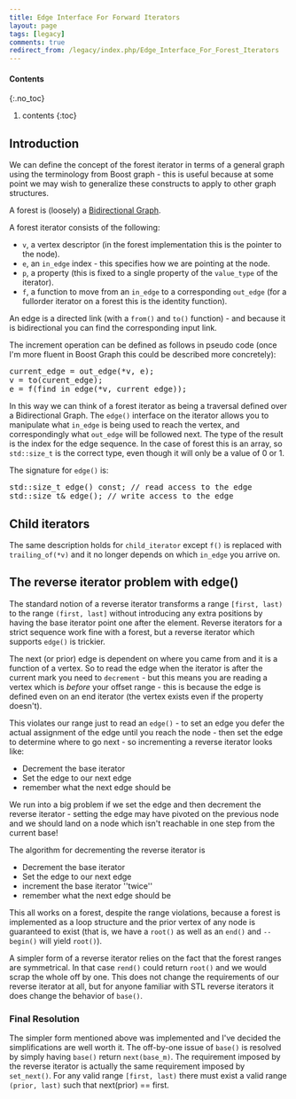 ```yaml
---
title: Edge Interface For Forward Iterators
layout: page
tags: [legacy]
comments: true
redirect_from: /legacy/index.php/Edge_Interface_For_Forest_Iterators
---
```

#### Contents
{:.no_toc}
1. contents
{:toc}

## Introduction

We can define the concept of the forest iterator in terms of a general graph using the terminology from Boost graph - this is useful because at some point we may wish to generalize these constructs to apply to other graph structures.

A forest is (loosely) a [Bidirectional Graph](https://www.boost.org/doc/libs/1_64_0/libs/graph/doc/BidirectionalGraph.html).

A forest iterator consists of the following:

* <code>v</code>, a vertex descriptor (in the forest implementation this is the pointer to the node).
* <code>e</code>, an <code>in_edge</code> index - this specifies how we are pointing at the node.
* <code>p</code>, a property (this is fixed to a single property of the <code>value_type</code> of the iterator).
* <code>f</code>, a function to move from an <code>in_edge</code> to a corresponding <code>out_edge</code> (for a fullorder iterator on a forest this is the identity function).

An edge is a directed link (with a <code>from()</code> and <code>to()</code> function) - and because it is bidirectional you can find the corresponding input link.

The increment operation can be defined as follows in pseudo code (once I'm more fluent in Boost Graph this could be described more concretely):

<pre>
current_edge = out_edge(*v, e);
v = to(curent_edge);
e = f(find_in_edge(*v, current_edge));
</pre>

In this way we can think of a forest iterator as being a traversal defined over a Bidirectional Graph. The <code>edge()</code> interface on the iterator allows you to manipulate what <code>in_edge</code> is being used to reach the vertex, and correspondingly what <code>out_edge</code> will be followed next. The type of the result is the index for the edge sequence. In the case of forest this is an array, so <code>std::size_t</code> is the correct type, even though it will only be a value of 0 or 1.

The signature for <code>edge()</code> is:

<pre>
std::size_t edge() const; // read access to the edge
std::size_t& edge(); // write access to the edge
</pre>

## Child iterators

The same description holds for <code>child_iterator</code> except <code>f()</code> is replaced with <code>trailing_of(*v)</code> and it no longer depends on which <code>in_edge</code> you arrive on.

## The reverse iterator problem with edge()

The standard notion of a reverse iterator transforms a range <code>[first, last)</code> to the range <code>(first, last]</code> without introducing any extra positions by having the base iterator point one after the element. Reverse iterators for a strict sequence work fine with a forest, but a reverse iterator which supports <code>edge()</code> is trickier.

The next (or prior) edge is dependent on where you came from and it is a function of a vertex. So to read the edge when the iterator is after the current mark you need to <code>decrement</code> - but this means you are reading a vertex which is _before_ your offset range - this is because the edge is defined even on an end iterator (the vertex exists even if the property doesn't).

This violates our range just to read an <code>edge()</code> - to set an edge you defer the actual assignment of the edge until you reach the node - then set the edge to determine where to go next - so incrementing a reverse iterator looks like:

* Decrement the base iterator
* Set the edge to our next edge
* remember what the next edge should be

We run into a big problem if we set the edge and then decrement the reverse iterator - setting the edge may have pivoted on the previous node and we should land on a node which isn't reachable in one step from the current base!

The algorithm for decrementing the reverse iterator is

* Decrement the base iterator
* Set the edge to our next edge
* increment the base iterator ''twice''
* remember what the next edge should be

This all works on a forest, despite the range violations, because a forest is implemented as a loop structure and the prior vertex of any node is guaranteed to exist (that is, we have a <code>root()</code> as well as an <code>end()</code> and <code>--begin()</code> will yield <code>root()</code>).

A simpler form of a reverse iterator relies on the fact that the forest ranges are symmetrical. In that case <code>rend()</code> could return <code>root()</code> and we would scrap the whole off by one. This does not change the requirements of our reverse iterator at all, but for anyone familiar with STL reverse iterators it does change the behavior of <code>base()</code>.

### Final Resolution

The simpler form mentioned above was implemented and I've decided the simplifications are well worth it. The off-by-one issue of <code>base()</code> is resolved by simply having <code>base()</code> return <code>next(base_m)</code>. The requirement imposed by the reverse iterator is actually the same requirement imposed by <code>set_next()</code>. For any valid range <code>[first, last)</code> there must exist a valid range <code>(prior, last)</code> such that next(prior) == first.
